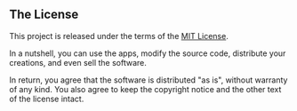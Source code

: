
## The License

This project is released under the terms of the <a href="https://choosealicense.com/licenses/mit/" target="_blank">MIT License</a>.

In a nutshell, you can use the apps, modify the source code, distribute your creations, and even sell the software.

In return, you agree that the software is distributed "as is", without warranty of any kind. You also agree to keep the copyright notice and the other text of the license intact.
